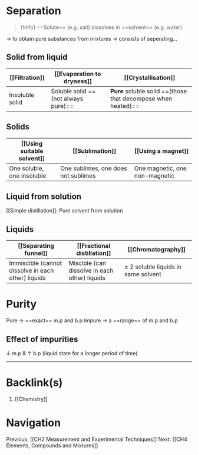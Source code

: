 # Separation
>[!info] ==Solute== (e.g. salt) dissolves in ==solvent== (e.g. water)

-> to obtain pure substances from mixtures
-> consists of seperating...
 
## Solid from liquid
| [[Filtration]]      | [[Evaporation to dryness]]          | [[Crystallisation]]    |
| --------------- | ------------------------------- | ------------------ |
| Insoluble solid | Soluble solid ==(not always pure)== | **Pure** soluble solid ==(those that decompose when heated)== |

## Solids
| [[Using suitable solvent]]     | [[Sublimation]]                         | [[Using a magnet]]                 |
| -------------------------- | ----------------------------------- | ------------------------------ |
| One soluble, one insoluble | One sublimes, one does not sublimes | One magnetic, one non-magnetic |

## Liquid from solution
[[Simple distillation]]: Pure solvent from solution

## Liquids
| [[Separating funnel]]                                  | [[Fractional distillation]]                       | [[Chromatography]] |
| -------------------------------------------------- | --------------------------------------------- | -------------- |
| Immiscible (cannot dissolve in each other) liquids | Miscible (can dissolve in each other) liquids | $\ge$ 2 soluble liquids in same solvent               |

# Purity
Pure -> ==exact== m.p and b.p
Impure -> a ==range== of m.p and b.p

## Effect of impurities
$\downarrow$ m.p & $\uparrow$ b.p (liquid state for a longer period of time)

---
# Backlink(s)
1. [[Chemistry]]

# Navigation
Previous: [[CH2 Measurement and Experimental Techniques]]
Next: [[CH4 Elements, Compounds and Mixtures]]